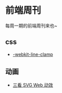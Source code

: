 # 前端周刊
每周一期的前端周刊来也~

## css

* [-webkit-line-clamp](https://developer.mozilla.org/zh-CN/docs/Web/CSS/-webkit-line-clamp)

## 动画

* [三看 SVG Web 动效](https://aotu.io/notes/2016/11/22/SVG_Web_Animation/index.html)
